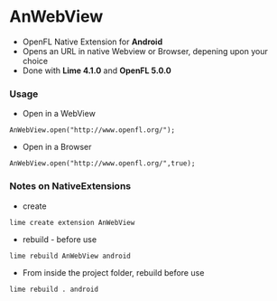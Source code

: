 AnWebView
===========================

 - OpenFL Native Extension for **Android**
 - Opens an URL in native Webview or Browser, depening upon your choice
 - Done with **Lime 4.1.0** and **OpenFL 5.0.0**

### Usage

 - Open in a WebView 
  ```
  AnWebView.open("http://www.openfl.org/");
  ```
 - Open in a Browser
  ```
  AnWebView.open("http://www.openfl.org/",true);
  ```




### Notes on NativeExtensions

 - create
 ```
 lime create extension AnWebView
 ```
 - rebuild - before use
 ```
 lime rebuild AnWebView android
 ```
 - From inside the project folder, rebuild before use
 ```
 lime rebuild . android
 ```